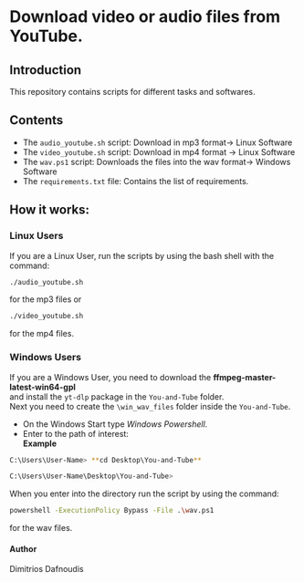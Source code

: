 # Download video or audio files from YouTube.

## Introduction

This repository contains scripts for different tasks and softwares.

## Contents

- The `audio_youtube.sh` script: Download in mp3 format-> Linux Software
- The `video_youtube.sh` script: Download in mp4 format -> Linux Software
- The `wav.ps1` script: Downloads the files into the wav format-> Windows Software
- The `requirements.txt` file: Contains the list of requirements. 

## How it works:

### Linux Users

If you are a Linux User, run the scripts by using the bash shell with the command:

```bash
./audio_youtube.sh
```

for the mp3 files or
```bash
./video_youtube.sh
```
for the mp4 files.

### Windows Users

If you are a Windows User, you need to download the **ffmpeg-master-latest-win64-gpl** <br>
and install the `yt-dlp` package in the `You-and-Tube` folder. <br>
Next you need to create the `\win_wav_files` folder inside the `You-and-Tube`.<br>

- On the Windows Start type _Windows Powershell_.
- Enter to the path of interest: <br>
**Example**
```bash
C:\Users\User-Name> **cd Desktop\You-and-Tube**

C:\Users\User-Name\Desktop\You-and-Tube>
```

When you enter into the directory run the script by using the command:

```bash
powershell -ExecutionPolicy Bypass -File .\wav.ps1
```
for the wav files.

#### Author
Dimitrios Dafnoudis

